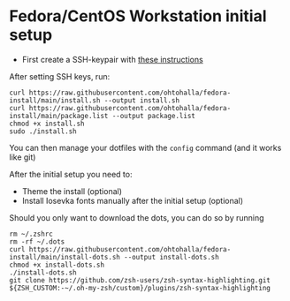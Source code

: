 # Fedora/CentOS Workstation initial setup

* First create a SSH-keypair with [these instructions](https://docs.github.com/en/authentication/connecting-to-github-with-ssh/generating-a-new-ssh-key-and-adding-it-to-the-ssh-agent)

After setting SSH keys, run:

```
curl https://raw.githubusercontent.com/ohtohalla/fedora-install/main/install.sh --output install.sh
curl https://raw.githubusercontent.com/ohtohalla/fedora-install/main/package.list --output package.list
chmod +x install.sh
sudo ./install.sh
```

You can then manage your dotfiles with the ```config``` command (and it works like git)


After the initial setup you need to:

* Theme the install (optional)
* Install Iosevka fonts manually after the initial setup (optional)

Should you only want to download the dots, you can do so by running

```
rm ~/.zshrc
rm -rf ~/.dots
curl https://raw.githubusercontent.com/ohtohalla/fedora-install/main/install-dots.sh --output install-dots.sh
chmod +x install-dots.sh
./install-dots.sh
git clone https://github.com/zsh-users/zsh-syntax-highlighting.git ${ZSH_CUSTOM:-~/.oh-my-zsh/custom}/plugins/zsh-syntax-highlighting
```

